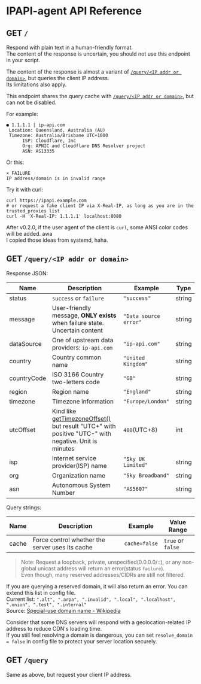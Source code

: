 # IPAPI-agent API Reference

## GET `/`

Respond with plain text in a human-friendly format.\
The content of the response is uncertain, you should not use this endpoint in your script.

The content of the response is almost a variant of [`/query/<IP addr or domain>`](#get-queryip-addr-or-domain), but queries the client IP address.\
Its limitations also apply.

This endpoint shares the query cache with [`/query/<IP addr or domain>`](#get-queryip-addr-or-domain), but can not be disabled.

For example:

```text
● 1.1.1.1 | ip-api.com
 Location: Queensland, Australia (AU)
 Timezone: Australia/Brisbane UTC+1000
      ISP: Cloudflare, Inc
      Org: APNIC and Cloudflare DNS Resolver project
      ASN: AS13335
```

Or this:

```text
× FAILURE
IP address/domain is in invalid range
```

Try it with curl:

```shell
curl https://ipapi.example.com
# or request a fake client IP via X-Real-IP, as long as you are in the trusted_proxies list
curl -H 'X-Real-IP: 1.1.1.1' localhost:8080
```

After v0.2.0, if the user agent of the client is `curl`, some ANSI color codes will be added. awa\
I copied those ideas from systemd, haha.

## GET `/query/<IP addr or domain>`

Response JSON:

|Name|Description|Example|Type|
|--|--|--|--|
|status|`success` or `failure`|`"success"`|string|
|message|User-friendly message, **ONLY exists** when failure state. Uncertain content|`"Data source error"`|string|
|dataSource|One of upstream data providers: `ip-api.com`|`"ip-api.com"`|string|
|country|Country common name|`"United Kingdom"`|string|
|countryCode|ISO 3166 Country two-letters code|`"GB"`|string|
|region|Region name|`"England"`|string|
|timezone|Timezone information|`"Europe/London"`|string|
|utcOffset|Kind like [getTimezoneOffset()](https://developer.mozilla.org/en-US/docs/Web/JavaScript/Reference/Global_Objects/Date/getTimezoneOffset) but result "UTC+" with positive "UTC-" with negative. Unit is minutes|`480`(UTC+8)|int|
|isp|Internet service provider(ISP) name|`"Sky UK Limited"`|string|
|org|Organization name|`"Sky Broadband"`|string|
|asn|Autonomous System Number|`"AS5607"`|string|

Query strings:

|Name|Description|Example|Value Range|
|--|--|--|--|
|cache|Force control whether the server uses its cache|`cache=false`|`true` or `false`|

> Note: Request a loopback, private, unspecified(0.0.0.0/::), or any non-global unicast address will return an error(status `failure`).\
> Even though, many reserved addresses/CIDRs are still not filtered.

If you are querying a reserved domain, it will also return an error. You can extend this list in config file.\
Current list: `".alt", ".arpa", ".invalid", ".local", ".localhost", ".onion", ".test", ".internal"`\
Source: [Special-use domain name - Wikipedia](https://en.wikipedia.org/wiki/Special-use_domain_name)

Consider that some DNS servers will respond with a geolocation-related IP address to reduce CDN's loading time.\
If you still feel resolving a domain is dangerous, you can set `resolve_domain = false` in config file to protect your server location securely.

## GET `/query`

Same as above, but request your client IP address.
